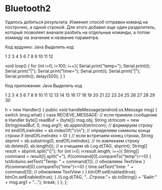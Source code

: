 # Bluetooth2


Удалось добиться результата. Изменил способ отправки команд на построчно, а одной строкой. Для этого добавил еще один разделитель, который позволяет вначале разбить на отдельные команды, а потом команду на значение и название параметра.

Код ардуино:
Java
Выделить код

1
2
3
4
5
6
7
8
9
10
11
12

	

void loop() {
  for (int i=0; i<100; i++){
    Serial.print("temp=");
    Serial.print(i);
    Serial.print("|");
    Serial.print("time=");
    Serial.print(i);
    Serial.print("|");
    Serial.println();
    delay(500);
    }
}

Код приложения:
Java
Выделить код

1
2
3
4
5
6
7
8
9
10
11
12
13
14
15
16
17
18
19
20
21
22
23
24
25
26
27
28
29
30

	

h = new Handler() {
            public void handleMessage(android.os.Message msg) {
                switch (msg.what) {
                    case RECIEVE_MESSAGE:                                                   // если приняли сообщение в Handler
                        byte[] readBuf = (byte[]) msg.obj;
                        String strIncom = new String(readBuf, 0, msg.arg1);
                        sb.append(strIncom);                                                // формируем строку
                        int endOfLineIndex = sb.indexOf("\r\n");                            // определяем символы конца строки
                        if (endOfLineIndex > 0) {                                            // если встречаем конец строки,
                            String sbprint = sb.substring(0, endOfLineIndex);               // то извлекаем строку
                            sb.delete(0, sb.length());                                      // и очищаем sb
                            Log.d(TAG, sbprint);
                            String[] result = sbprint.split("\\|");
                            for (int i=0; i<result.length; i++){
                                String[] command = result[i].split("=");
                            if(command[0].compareTo("temp")==0) {
                                txtArduino.setText("Temp: " + command[1]);             // обновляем TextView
                            }
                            if(command[0].compareTo("time")==0) {
                                time.setText("time: " + command[1]);             // обновляем TextView
                            }
                            }
                            btnOff.setEnabled(true);
                            btnOn.setEnabled(true);
                        }
                        //Log.d(TAG, "...Строка:"+ sb.toString() +  "Байт:" + msg.arg1 + "...");
                        break;
                }
            };
        };
